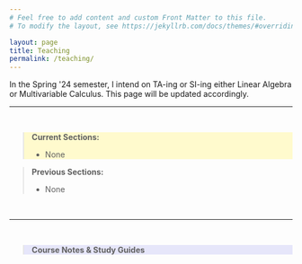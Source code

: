 ```yaml
---
# Feel free to add content and custom Front Matter to this file.
# To modify the layout, see https://jekyllrb.com/docs/themes/#overriding-theme-defaults

layout: page
title: Teaching
permalink: /teaching/
---
```


In the Spring '24 semester, I intend on TA-ing or SI-ing either Linear Algebra or Multivariable Calculus. This page will be updated accordingly. 
<br>

---

<br>
<blockquote style="background-color: lemonchiffon">
<b>Current Sections:</b>
<ul>
    <li>None</li>
</ul>
</blockquote>

<blockquote>
<b>Previous Sections:</b>
<ul>
    <li>None</li>
</ul>
</blockquote>
<br>

---

<br>

<blockquote style="background-color: lavender">
<b>Course Notes & Study Guides</b>
</blockquote>